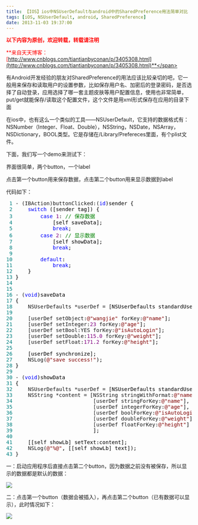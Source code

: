 ```yaml
---
title: 【IOS】ios中NSUserDefault与android中的SharedPreference用法简单对比
tags: [iOS, NSUserDefault, android, SharedPreference]
date: 2013-11-03 19:37:00
---
```


<span style="color: #ff0000;">**以下内容为原创，欢迎转载，转载请注明**</span>

<span style="color: #ff0000;">**来自天天博客：[http://www.cnblogs.com/tiantianbyconan/p/3405308.html](http://www.cnblogs.com/tiantianbyconan/p/3405308.html)**</span>

有Android开发经验的朋友对SharedPreference的用法应该比较亲切的吧，它一般用来保存和读取用户的设置参数，比如保存用户名、加密后的登录密码，是否选择了自动登录，应用选择了哪一套主题皮肤等用户配置信息，使用也非常简单，put/get就能保存/读取这个配置文件，这个文件是用xml形式保存在应用的目录下面

在ios中，也有这么一个类似的工具&mdash;&mdash;NSUserDefault，它支持的数据格式有：NSNumber（Integer、Float、Double），NSString，NSDate，NSArray，NSDictionary，BOOL类型。它是存储在/Library/Prefereces里面，有个plist文件。

下面，我们写一个demo来测试下：

界面很简单，两个button，一个label

点击第一个button用来保存数据，点击第二个button用来显示数据到label

代码如下：

<div class="cnblogs_code">
<pre><span style="color: #008080;"> 1</span> - (IBAction)buttonClicked:(<span style="color: #0000ff;">id</span><span style="color: #000000;">)sender {
</span><span style="color: #008080;"> 2</span>     <span style="color: #0000ff;">switch</span><span style="color: #000000;"> ([sender tag]) {
</span><span style="color: #008080;"> 3</span>         <span style="color: #0000ff;">case</span> <span style="color: #800080;">1</span>: <span style="color: #008000;">//</span><span style="color: #008000;"> 保存数据</span>
<span style="color: #008080;"> 4</span> <span style="color: #000000;">            [self saveData];
</span><span style="color: #008080;"> 5</span>             <span style="color: #0000ff;">break</span><span style="color: #000000;">;
</span><span style="color: #008080;"> 6</span>         <span style="color: #0000ff;">case</span> <span style="color: #800080;">2</span>: <span style="color: #008000;">//</span><span style="color: #008000;"> 显示数据</span>
<span style="color: #008080;"> 7</span> <span style="color: #000000;">            [self showData];
</span><span style="color: #008080;"> 8</span>             <span style="color: #0000ff;">break</span><span style="color: #000000;">;
</span><span style="color: #008080;"> 9</span>             
<span style="color: #008080;">10</span>         <span style="color: #0000ff;">default</span><span style="color: #000000;">:
</span><span style="color: #008080;">11</span>             <span style="color: #0000ff;">break</span><span style="color: #000000;">;
</span><span style="color: #008080;">12</span> <span style="color: #000000;">    }
</span><span style="color: #008080;">13</span> <span style="color: #000000;">}
</span><span style="color: #008080;">14</span> 
<span style="color: #008080;">15</span> 
<span style="color: #008080;">16</span> - (<span style="color: #0000ff;">void</span><span style="color: #000000;">)saveData
</span><span style="color: #008080;">17</span> <span style="color: #000000;">{
</span><span style="color: #008080;">18</span>     NSUserDefaults *userDef =<span style="color: #000000;"> [NSUserDefaults standardUserDefaults];
</span><span style="color: #008080;">19</span>     
<span style="color: #008080;">20</span>     [userDef setObject:<span style="color: #800000;">@"</span><span style="color: #800000;">wangjie</span><span style="color: #800000;">"</span> forKey:<span style="color: #800000;">@"</span><span style="color: #800000;">name</span><span style="color: #800000;">"</span><span style="color: #000000;">];
</span><span style="color: #008080;">21</span>     [userDef setInteger:<span style="color: #800080;">23</span> forKey:<span style="color: #800000;">@"</span><span style="color: #800000;">age</span><span style="color: #800000;">"</span><span style="color: #000000;">];
</span><span style="color: #008080;">22</span>     [userDef setBool:YES forKey:<span style="color: #800000;">@"</span><span style="color: #800000;">isAutoLogin</span><span style="color: #800000;">"</span><span style="color: #000000;">];
</span><span style="color: #008080;">23</span>     [userDef setDouble:<span style="color: #800080;">115.0</span> forKey:<span style="color: #800000;">@"</span><span style="color: #800000;">weight</span><span style="color: #800000;">"</span><span style="color: #000000;">];
</span><span style="color: #008080;">24</span>     [userDef setFloat:<span style="color: #800080;">171.2</span> forKey:<span style="color: #800000;">@"</span><span style="color: #800000;">height</span><span style="color: #800000;">"</span><span style="color: #000000;">];
</span><span style="color: #008080;">25</span>     
<span style="color: #008080;">26</span> <span style="color: #000000;">    [userDef synchronize];
</span><span style="color: #008080;">27</span>     NSLog(<span style="color: #800000;">@"</span><span style="color: #800000;">save success!</span><span style="color: #800000;">"</span><span style="color: #000000;">);
</span><span style="color: #008080;">28</span> <span style="color: #000000;">}
</span><span style="color: #008080;">29</span> 
<span style="color: #008080;">30</span> - (<span style="color: #0000ff;">void</span><span style="color: #000000;">)showData
</span><span style="color: #008080;">31</span> <span style="color: #000000;">{
</span><span style="color: #008080;">32</span>     NSUserDefaults *userDef =<span style="color: #000000;"> [NSUserDefaults standardUserDefaults];
</span><span style="color: #008080;">33</span>     NSString *content = [NSString stringWithFormat:<span style="color: #800000;">@"</span><span style="color: #800000;">name: %@; age: %d; isAutoLogin: %hhd; weight: %f; height: %f</span><span style="color: #800000;">"</span><span style="color: #000000;">,
</span><span style="color: #008080;">34</span>                          [userDef stringForKey:<span style="color: #800000;">@"</span><span style="color: #800000;">name</span><span style="color: #800000;">"</span><span style="color: #000000;">],
</span><span style="color: #008080;">35</span>                          [userDef integerForKey:<span style="color: #800000;">@"</span><span style="color: #800000;">age</span><span style="color: #800000;">"</span><span style="color: #000000;">],    
</span><span style="color: #008080;">36</span>                          [userDef boolForKey:<span style="color: #800000;">@"</span><span style="color: #800000;">isAutoLogin</span><span style="color: #800000;">"</span><span style="color: #000000;">],
</span><span style="color: #008080;">37</span>                          [userDef doubleForKey:<span style="color: #800000;">@"</span><span style="color: #800000;">weight</span><span style="color: #800000;">"</span><span style="color: #000000;">],
</span><span style="color: #008080;">38</span>                          [userDef floatForKey:<span style="color: #800000;">@"</span><span style="color: #800000;">height</span><span style="color: #800000;">"</span><span style="color: #000000;">]
</span><span style="color: #008080;">39</span> <span style="color: #000000;">                         ];
</span><span style="color: #008080;">40</span>     
<span style="color: #008080;">41</span> <span style="color: #000000;">    [[self showLb] setText:content];
</span><span style="color: #008080;">42</span>     NSLog(<span style="color: #800000;">@"</span><span style="color: #800000;">%@</span><span style="color: #800000;">"</span><span style="color: #000000;">, [[self showLb] text]);
</span><span style="color: #008080;">43</span> }</pre>
</div>

一：启动应用程序后直接点击第二个button，因为数据之前没有被保存，所以显示的数据都是默认的数据：

![](http://images.cnitblog.com/blog/378300/201311/03193439-fb31db723c6f47598890193e5f312773.png)

二：点击第一个button（数据会被插入），再点击第二个button（已有数据可以显示），此时情况如下：

![](http://images.cnitblog.com/blog/378300/201311/03193549-8ad8294a8e8b46d49770631d4937e47f.png)

&nbsp;


